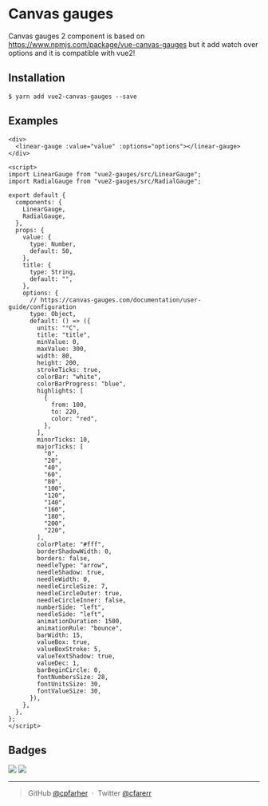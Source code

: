# Canvas gauges

Canvas gauges 2 component is based on https://www.npmjs.com/package/vue-canvas-gauges but it add watch over options and it is compatible with vue2!

## Installation

```
$ yarn add vue2-canvas-gauges --save
```

## Examples

```vue
<div>
  <linear-gauge :value="value" :options="options"></linear-gauge>
</div>

<script>
import LinearGauge from "vue2-gauges/src/LinearGauge";
import RadialGauge from "vue2-gauges/src/RadialGauge";

export default {
  components: {
    LinearGauge,
    RadialGauge,
  },
  props: {
    value: {
      type: Number,
      default: 50,
    },
    title: {
      type: String,
      default: "",
    },
    options: {
      // https://canvas-gauges.com/documentation/user-guide/configuration
      type: Object,
      default: () => ({
        units: "°C",
        title: "title",
        minValue: 0,
        maxValue: 300,
        width: 80,
        height: 200,
        strokeTicks: true,
        colorBar: "white",
        colorBarProgress: "blue",
        highlights: [
          {
            from: 100,
            to: 220,
            color: "red",
          },
        ],
        minorTicks: 10,
        majorTicks: [
          "0",
          "20",
          "40",
          "60",
          "80",
          "100",
          "120",
          "140",
          "160",
          "180",
          "200",
          "220",
        ],
        colorPlate: "#fff",
        borderShadowWidth: 0,
        borders: false,
        needleType: "arrow",
        needleShadow: true,
        needleWidth: 0,
        needleCircleSize: 7,
        needleCircleOuter: true,
        needleCircleInner: false,
        numberSide: "left",
        needleSide: "left",
        animationDuration: 1500,
        animationRule: "bounce",
        barWidth: 15,
        valueBox: true,
        valueBoxStroke: 5,
        valueTextShadow: true,
        valueDec: 1,
        barBeginCircle: 0,
        fontNumbersSize: 28,
        fontUnitsSize: 30,
        fontValueSize: 30,
      }),
    },
  },
};
</script>
```

## Badges

![](https://img.shields.io/badge/license-MIT-blue.svg)
![](https://img.shields.io/badge/status-stable-green.svg)

---

> GitHub [@cpfarher](https://github.com/cpfarher) &nbsp;&middot;&nbsp;
> Twitter [@cfarerr](https://twitter.com/cfarerr)
